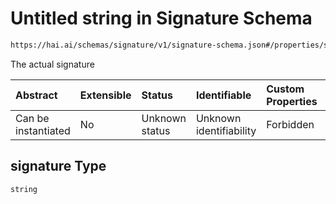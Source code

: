 # Untitled string in Signature Schema

```txt
https://hai.ai/schemas/signature/v1/signature-schema.json#/properties/signature
```

The actual signature

| Abstract            | Extensible | Status         | Identifiable            | Custom Properties | Additional Properties | Access Restrictions | Defined In                                                                                         |
| :------------------ | :--------- | :------------- | :---------------------- | :---------------- | :-------------------- | :------------------ | :------------------------------------------------------------------------------------------------- |
| Can be instantiated | No         | Unknown status | Unknown identifiability | Forbidden         | Allowed               | none                | [signature.schema.json\*](../../schemas/signature/v1/signature.schema.json "open original schema") |

## signature Type

`string`
